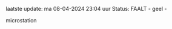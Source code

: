 laatste update: 
ma 08-04-2024 23:04   uur 
Status: FAALT - geel - 
<div class="service Y">microstation</div>
